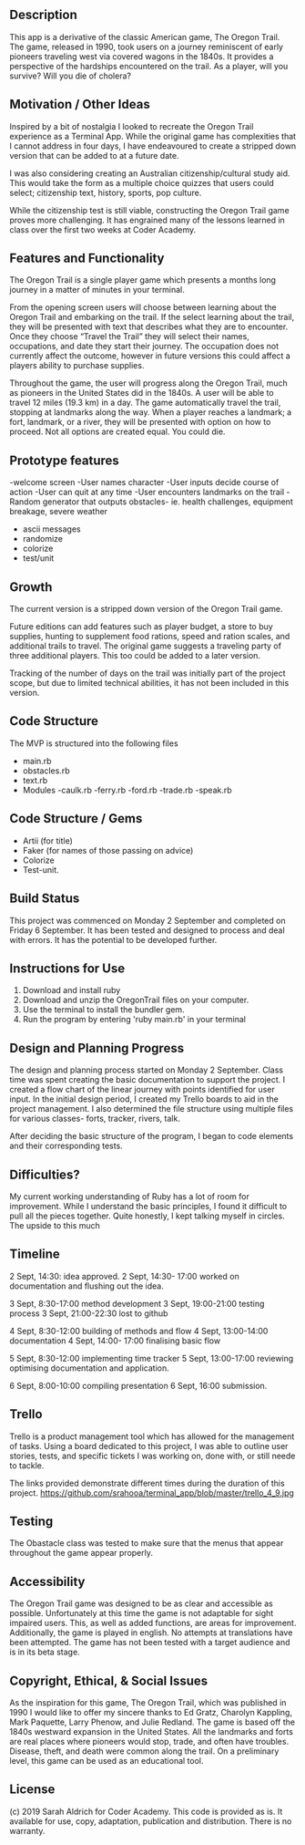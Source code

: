 ﻿

## Description

This app is a derivative of the classic American game, The Oregon Trail. The game, released in 1990, took users on a journey reminiscent of early pioneers traveling west via covered wagons in the 1840s. It provides a perspective of the hardships encountered on the trail. As a player, will you survive? Will you die of cholera?

  

## Motivation / Other Ideas

Inspired by a bit of nostalgia I looked to recreate the Oregon Trail experience as a Terminal App. While the original game has complexities that I cannot address in four days, I have endeavoured to create a stripped down version that can be added to at a future date.

I was also considering creating an Australian citizenship/cultural study aid. This would take the form as a multiple choice quizzes that users could select; citizenship text, history, sports, pop culture.

While the citizenship test is still viable, constructing the Oregon Trail game proves more challenging. It has engrained many of the lessons learned in class over the first two weeks at Coder Academy.


## Features and Functionality

The Oregon Trail is a single player game which presents a months long journey in a matter of minutes in your terminal.

From the opening screen users will choose between learning about the Oregon Trail and embarking on the trail. If the select learning about the trail, they will be presented with text that describes what they are to encounter. Once they choose “Travel the Trail” they will select their names, occupations, and date they start their journey. The occupation does not currently affect the outcome, however in future versions this could affect a players ability to purchase supplies.

Throughout the game, the user will progress along the Oregon Trail, much as pioneers in the United States did in the 1840s. A user will be able to travel 12 miles (19.3 km) in a day. The game automatically travel the trail, stopping at landmarks along the way. When a player reaches a landmark; a fort, landmark, or a river, they will be presented with option on how to proceed. Not all options are created equal. You could die. 

## Prototype features
-welcome screen
-User names character
-User inputs decide course of action
-User can quit at any time
-User encounters landmarks on the trail
-Random generator that outputs obstacles- ie. health challenges, equipment breakage, severe weather


-   ascii messages
-   randomize 
-   colorize
-   test/unit

## Growth

The current version is a stripped down version of the Oregon Trail game.

Future editions can add features such as player budget, a store to buy supplies, hunting to supplement food rations, speed and ration scales, and additional trails to travel. The original game suggests a traveling party of three additional players. This too could be added to a later version.

Tracking of the number of days on the trail was initially part of the project scope, but due to limited technical abilities, it has not been included in this version. 

## Code Structure

The MVP is structured into the following files

-   main.rb
-   obstacles.rb
-   text.rb
-   Modules
    -caulk.rb
    -ferry.rb
    -ford.rb
    -trade.rb
    -speak.rb

 

## Code Structure / Gems

-   Artii (for title)
-   Faker (for names of those passing on advice)
-   Colorize
-   Test-unit.

## Build Status

This project was commenced on Monday 2 September and completed on Friday 6 September. It has been tested and designed to process and deal with errors. It has the potential to be developed further.

  

## Instructions for Use

1.  Download and install ruby
2.  Download and unzip the OregonTrail files on your computer.
3.  Use the terminal to install the bundler gem.
4.  Run the program by entering 'ruby main.rb' in your terminal

  

## Design and Planning Progress

The design and planning process started on Monday 2 September. Class time was spent creating the basic documentation to support the project. I created a flow chart of the linear journey with points identified for user input. In the initial design period, I created my Trello boards to aid in the project management. I also determined the file structure using multiple files for various classes- forts, tracker, rivers, talk.

After deciding the basic structure of the program, I began to code elements and their corresponding tests.

  

## Difficulties?

My current working understanding of Ruby has a lot of room for improvement. While I understand the basic principles, I found it difficult to pull all the pieces together. Quite honestly, I kept talking myself in circles. The upside to this much  
  

## Timeline

2 Sept, 14:30: idea approved.
2 Sept, 14:30- 17:00 worked on documentation and flushing out the idea.

3 Sept, 8:30-17:00 method development
3 Sept, 19:00-21:00 testing process
3 Sept, 21:00-22:30 lost to github

4 Sept, 8:30-12:00  building of methods and flow
4 Sept, 13:00-14:00 documentation
4 Sept, 14:00- 17:00 finalising basic flow

5 Sept, 8:30-12:00 implementing time tracker
5 Sept, 13:00-17:00 reviewing optimising documentation and application. 

6 Sept, 8:00-10:00 compiling presentation
6 Sept, 16:00 submission.

## Trello
Trello is a product management tool which has allowed for the management of tasks. Using a board dedicated to this project, I was able to outline user stories, tests, and specific tickets I was working on, done with, or still neede to tackle.

The links provided demonstrate different times during the duration of this project.
https://github.com/srahooa/terminal_app/blob/master/trello_4_9.jpg
  

## Testing

The Obastacle class was tested to make sure that the menus that appear throughout the game appear properly. 
  

## Accessibility

The Oregon Trail game was designed to be as clear and accessible as possible. Unfortunately at this time the game is not adaptable for sight impaired users. This, as well as added functions, are areas for improvement. Additionally, the game is played in english. No attempts at translations have been attempted. 
The game has not been tested with a target audience and is in its beta stage.  

## Copyright, Ethical, & Social Issues

As the inspiration for this game, The Oregon Trail, which was published in 1990 I would like to offer my sincere thanks to Ed Gratz, Charolyn Kappling, Mark Paquette, Larry Phenow, and Julie Redland. 
The game is based off the 1840s westward expansion in the United States. All the landmarks and forts are real places where pioneers would stop, trade, and often have troubles. Disease, theft, and death were common along the trail. On a preliminary level, this game can be used as an educational tool.


## License
(c) 2019 Sarah Aldrich for Coder Academy. 
This code is provided as is. It available for use, copy, adaptation, publication and distribution. 
There is no warranty. 

